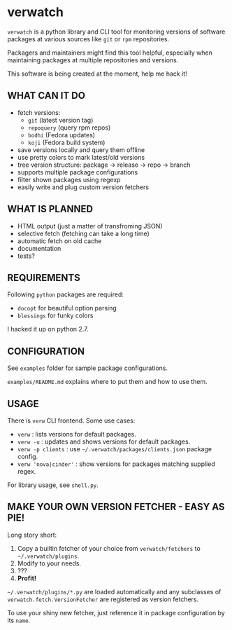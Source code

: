 verwatch
========

`verwatch` is a python library and CLI tool for monitoring versions of
software packages at various sources like `git` or `rpm` repositories.

Packagers and maintainers might find this tool helpful, especially when
maintaining packages at multiple repositories and versions.

This software is being created at the moment, help me hack it!


WHAT CAN IT DO
--------------

 * fetch versions:
    * `git` (latest version tag)
    * `repoquery` (query rpm repos)
    * `bodhi` (Fedora updates)
    * `koji` (Fedora build system)
 * save versions locally and query them offline
 * use pretty colors to mark latest/old versions
 * tree version structure: package -> release -> repo -> branch
 * supports multiple package configurations
 * filter shown packages using regexp
 * easily write and plug custom version fetchers


WHAT IS PLANNED
---------------

 * HTML output (just a matter of transfroming JSON)
 * selective fetch (fetching can take a long time)
 * automatic fetch on old cache
 * documentation
 * tests?


REQUIREMENTS
------------

Following `python` packages are required:

 * `docopt` for beautiful option parsing
 * `blessings` for funky colors

I hacked it up on python 2.7.


CONFIGURATION
-------------

See `examples` folder for sample package configurations.

`examples/README.md` explains where to put them and how to use them.


USAGE
-----

There is `verw` CLI frontend. Some use cases:

 * `verw` :  lists versions for default packages.
 * `verw -u` :  updates and shows versions for default packages.
 * `verw -p clients` :  use `~/.verwatch/packages/clients.json` package config.
 * `verw 'nova|cinder'` :  show versions for packages matching supplied regex.

For library usage, see `shell.py`.

MAKE YOUR OWN VERSION FETCHER - EASY AS PIE!
--------------------------------------------

Long story short:

 1. Copy a builtin fetcher of your choice from `verwatch/fetchers` to `~/.verwatch/plugins`.
 2. Modify to your needs.
 3. ???
 4. **Profit!**

`~/.verwatch/plugins/*.py` are loaded automatically and any subclasses of
`verwatch.fetch.VersionFetcher` are registered as version fetchers.

To use your shiny new fetcher, just reference it in package configuration by
its `name`.
